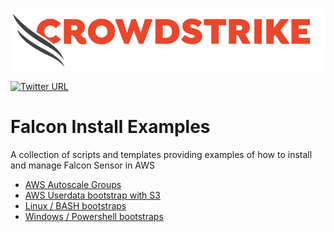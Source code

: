 ![CrowdStrike Falcon](https://raw.githubusercontent.com/CrowdStrike/falconpy/main/docs/asset/cs-logo.png)

[![Twitter URL](https://img.shields.io/twitter/url?label=Follow%20%40CrowdStrike&style=social&url=https%3A%2F%2Ftwitter.com%2FCrowdStrike)](https://twitter.com/CrowdStrike)

# Falcon Install Examples

A collection of scripts and templates providing examples of how to install and manage Falcon Sensor in AWS

+ [AWS Autoscale Groups](https://github.com/CrowdStrike/Cloud-AWS/tree/master/Agent-Install-Examples/Cloudformation/autoscale)
+ [AWS Userdata bootstrap with S3](https://github.com/CrowdStrike/Cloud-AWS/tree/master/Agent-Install-Examples/Terraform-bootstrap-s3)
+ [Linux / BASH bootstraps](https://github.com/CrowdStrike/Cloud-AWS/tree/master/Agent-Install-Examples/bash)
+ [Windows / Powershell bootstraps](https://github.com/CrowdStrike/Cloud-AWS/tree/master/Agent-Install-Examples/powershell)
